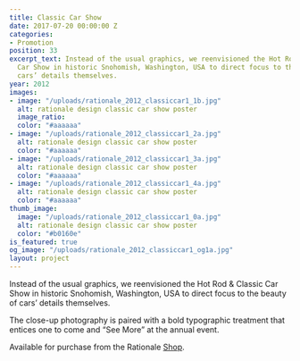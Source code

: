 ```yaml
---
title: Classic Car Show
date: 2017-07-20 00:00:00 Z
categories:
- Promotion
position: 33
excerpt_text: Instead of the usual graphics, we reenvisioned the Hot Rod & Classic
  Car Show in historic Snohomish, Washington, USA to direct focus to the beauty of
  cars’ details themselves.
year: 2012
images:
- image: "/uploads/rationale_2012_classiccar1_1b.jpg"
  alt: rationale design classic car show poster
  image_ratio: 
  color: "#aaaaaa"
- image: "/uploads/rationale_2012_classiccar1_2a.jpg"
  alt: rationale design classic car show poster
  color: "#aaaaaa"
- image: "/uploads/rationale_2012_classiccar1_3a.jpg"
  alt: rationale design classic car show poster
  color: "#aaaaaa"
- image: "/uploads/rationale_2012_classiccar1_4a.jpg"
  alt: rationale design classic car show poster
  color: "#aaaaaa"
thumb_image:
  image: "/uploads/rationale_2012_classiccar1_0a.jpg"
  alt: rationale design classic car show poster
  color: "#b0160e"
is_featured: true
og_image: "/uploads/rationale_2012_classiccar1_og1a.jpg"
layout: project
---
```


Instead of the usual graphics, we reenvisioned the Hot Rod & Classic Car Show in historic Snohomish, Washington, USA to direct focus to the beauty of cars’ details themselves.

The close-up photography is paired with a bold typographic treatment that entices one to come and “See More” at the annual event.

Available for purchase from the Rationale [Shop](https://rationale-design.com/shop/classic-car-show-poster/).